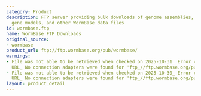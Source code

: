 ```yaml
---
category: Product
description: FTP server providing bulk downloads of genome assemblies, annotations,
  gene models, and other WormBase data files
id: wormbase.ftp
name: WormBase FTP Downloads
original_source:
- wormbase
product_url: ftp://ftp.wormbase.org/pub/wormbase/
warnings:
- File was not able to be retrieved when checked on 2025-10-31_ Error connecting to
  URL_ No connection adapters were found for 'ftp_//ftp.wormbase.org/pub/wormbase/'
- File was not able to be retrieved when checked on 2025-10-30_ Error connecting to
  URL_ No connection adapters were found for 'ftp_//ftp.wormbase.org/pub/wormbase/'
layout: product_detail
---
```

